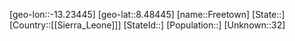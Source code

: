 ﻿---
location: [8.48445,-13.23445]
type: City
tags:
- geo/City


SpocWebEntityId: 35962
isDeleted: false
confidential: public

---
[geo-lon::-13.23445]
[geo-lat::8.48445]
[name::Freetown]
[State::]
[Country::[[Sierra_Leone]]]
[StateId::]
[Population::]
[Unknown::32]

